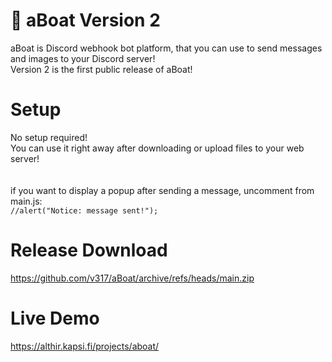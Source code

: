 # 🚢 aBoat Version 2
aBoat is Discord webhook bot platform, that you can use to send messages and images to your Discord server!<br>
Version 2 is the first public release of aBoat!

# Setup
No setup required!<br>
You can use it right away after downloading or upload files to your web server!<br>
<br><br>
if you want to display a popup after sending a message, uncomment from main.js:<br>
```//alert("Notice: message sent!");``` <br>


# Release Download
https://github.com/v317/aBoat/archive/refs/heads/main.zip

# Live Demo
https://althir.kapsi.fi/projects/aboat/
